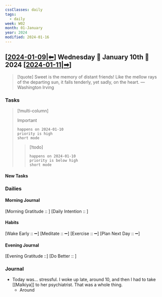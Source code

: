 ```yaml
---
cssClasses: daily
tags:
  - daily
week: W02
month: 01-January
year: 2024
modified: 2024-01-16
---
```


## [[2024-01-09|⬅]] Wednesday 🔹 January 10th 🔹 2024 [[2024-01-11|➡]]

> [!quote] Sweet is the memory of distant friends! Like the mellow rays of the departing sun, it falls tenderly, yet sadly, on the heart.
> — Washington Irving

### Tasks

> [!multi-column]
> 
> > [!important]
> > ```tasks
> > happens on 2024-01-10
> > priority is high
> > short mode
> > ```
> 
> > [!todo]
> > ```tasks
> > happens on 2024-01-10
> > priority is below high
> > short mode
> > ```

#### New Tasks

###  Dailies

#### Morning Journal
[Morning Gratitude :: ]
[Daily Intention :: ]

#### Habits
[Wake Early :: ➖]
[Meditate :: ➖]
[Exercise :: ➖]
[Plan Next Day :: ➖]

#### Evening Journal
[Evening Gratitude ::]
[Do Better :: ]

### Journal

- Today was... stressful. I woke up late, around 10, and then I had to take [[Malkiya]] to her psychiatrist. That was a whole thing.
	- Around

[//begin]: # "Autogenerated link references for markdown compatibility"
[2024-01-09|⬅]: 2024-01-09 "2024-01-09"
[2024-01-11|➡]: 2024-01-11 "2024-01-11"
[//end]: # "Autogenerated link references"